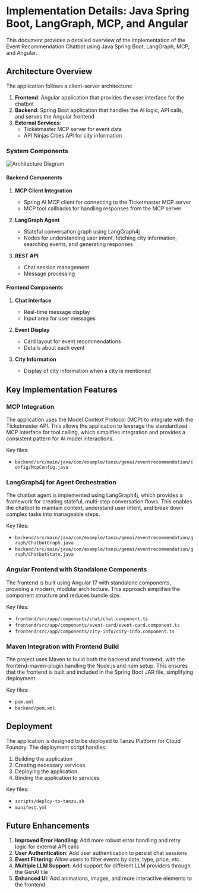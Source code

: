 # Implementation Details: Java Spring Boot, LangGraph, MCP, and Angular

This document provides a detailed overview of the implementation of the Event Recommendation Chatbot using Java Spring Boot, LangGraph, MCP, and Angular.

## Architecture Overview

The application follows a client-server architecture:

1. **Frontend**: Angular application that provides the user interface for the chatbot
2. **Backend**: Spring Boot application that handles the AI logic, API calls, and serves the Angular frontend
3. **External Services**: 
   - Ticketmaster MCP server for event data
   - API Ninjas Cities API for city information

### System Components

![Architecture Diagram](architecture-diagram.png)

#### Backend Components

1. **MCP Client Integration**
   - Spring AI MCP client for connecting to the Ticketmaster MCP server
   - MCP tool callbacks for handling responses from the MCP server

2. **LangGraph Agent**
   - Stateful conversation graph using LangGraph4j
   - Nodes for understanding user intent, fetching city information, searching events, and generating responses

3. **REST API**
   - Chat session management
   - Message processing

#### Frontend Components

1. **Chat Interface**
   - Real-time message display
   - Input area for user messages

2. **Event Display**
   - Card layout for event recommendations
   - Details about each event

3. **City Information**
   - Display of city information when a city is mentioned

## Key Implementation Features

### MCP Integration

The application uses the Model Context Protocol (MCP) to integrate with the Ticketmaster API. This allows the application to leverage the standardized MCP interface for tool calling, which simplifies integration and provides a consistent pattern for AI model interactions.

Key files:
- `backend/src/main/java/com/example/tanzu/genai/eventrecommendation/config/McpConfig.java`

### LangGraph4j for Agent Orchestration

The chatbot agent is implemented using LangGraph4j, which provides a framework for creating stateful, multi-step conversation flows. This enables the chatbot to maintain context, understand user intent, and break down complex tasks into manageable steps.

Key files:
- `backend/src/main/java/com/example/tanzu/genai/eventrecommendation/graph/ChatbotGraph.java`
- `backend/src/main/java/com/example/tanzu/genai/eventrecommendation/graph/ChatbotState.java`

### Angular Frontend with Standalone Components

The frontend is built using Angular 17 with standalone components, providing a modern, modular architecture. This approach simplifies the component structure and reduces bundle size.

Key files:
- `frontend/src/app/components/chat/chat.component.ts`
- `frontend/src/app/components/event-card/event-card.component.ts`
- `frontend/src/app/components/city-info/city-info.component.ts`

### Maven Integration with Frontend Build

The project uses Maven to build both the backend and frontend, with the frontend-maven-plugin handling the Node.js and npm setup. This ensures that the frontend is built and included in the Spring Boot JAR file, simplifying deployment.

Key files:
- `pom.xml`
- `backend/pom.xml`

## Deployment

The application is designed to be deployed to Tanzu Platform for Cloud Foundry. The deployment script handles:

1. Building the application
2. Creating necessary services
3. Deploying the application
4. Binding the application to services

Key files:
- `scripts/deploy-to-tanzu.sh`
- `manifest.yml`

## Future Enhancements

1. **Improved Error Handling**: Add more robust error handling and retry logic for external API calls
2. **User Authentication**: Add user authentication to persist chat sessions
3. **Event Filtering**: Allow users to filter events by date, type, price, etc.
4. **Multiple LLM Support**: Add support for different LLM providers through the GenAI tile
5. **Enhanced UI**: Add animations, images, and more interactive elements to the frontend
